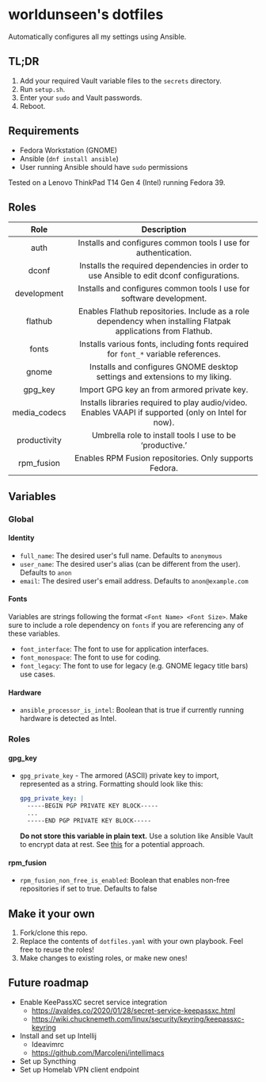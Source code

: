 # worldunseen's dotfiles

Automatically configures all my settings using Ansible.

## TL;DR

1. Add your required Vault variable files to the `secrets` directory.
2. Run `setup.sh`.
3. Enter your `sudo` and Vault passwords.
4. Reboot.

## Requirements

- Fedora Workstation (GNOME)
- Ansible (`dnf install ansible`)
- User running Ansible should have `sudo` permissions

Tested on a Lenovo ThinkPad T14 Gen 4 (Intel) running Fedora 39.

## Roles

|     Role     |                                                  Description                                                  |
|:------------:|:-------------------------------------------------------------------------------------------------------------:|
| auth         | Installs and configures common tools I use for authentication.                                                |
| dconf        | Installs the required dependencies in order to use Ansible to edit dconf configurations.                      |
| development  | Installs and configures common tools I use for software development.                                          |
| flathub      | Enables Flathub repositories. Include as a role dependency when installing Flatpak applications from Flathub. |
| fonts        | Installs various fonts, including fonts required for `font_*` variable references.                            |
| gnome        | Installs and configures GNOME desktop settings and extensions to my liking.                                   |
| gpg_key      | Import GPG key an from armored private key.                                                                   |
| media_codecs | Installs libraries required to play audio/video. Enables VAAPI if supported (only on Intel for now).          |
| productivity | Umbrella role to install tools I use to be ‘productive.’                                                      |
| rpm_fusion   | Enables RPM Fusion repositories. Only supports Fedora.                                                        |

## Variables

### Global

#### Identity

- `full_name`: The desired user's full name. Defaults to `anonymous`
- `user_name`: The desired user's alias (can be different from the user). Defaults to `anon`
- `email`: The desired user's email address. Defaults to `anon@example.com`

#### Fonts

Variables are strings following the format `<Font Name> <Font Size>`. Make sure to include a role dependency on `fonts` if you are referencing any of these variables.

- `font_interface`: The font to use for application interfaces.
- `font_monospace`: The font to use for coding.
- `font_legacy`: The font to use for legacy (e.g. GNOME legacy title bars) use cases.

#### Hardware

- `ansible_processor_is_intel`: Boolean that is true if currently running hardware is detected as Intel.

### Roles

#### gpg_key

- `gpg_private_key` - The armored (ASCII) private key to import, represented as a string. Formatting should look like this:

  ```yaml
  gpg_private_key: |
    -----BEGIN PGP PRIVATE KEY BLOCK-----
    ...
    -----END PGP PRIVATE KEY BLOCK-----
  ```

  **Do not store this variable in plain text.** Use a solution like Ansible Vault to encrypt data at rest. See [this](secrets/README.md) for a potential approach.

#### rpm_fusion

- `rpm_fusion_non_free_is_enabled`: Boolean that enables non-free repositories if set to true. Defaults to false

## Make it your own

1. Fork/clone this repo.
2. Replace the contents of `dotfiles.yaml` with your own playbook. Feel free to reuse the roles!
3. Make changes to existing roles, or make new ones!

## Future roadmap

- Enable KeePassXC secret service integration
  - https://avaldes.co/2020/01/28/secret-service-keepassxc.html
  - https://wiki.chucknemeth.com/linux/security/keyring/keepassxc-keyring
- Install and set up Intellij
  - Ideavimrc
  - https://github.com/MarcoIeni/intellimacs
- Set up Syncthing
- Set up Homelab VPN client endpoint

